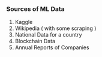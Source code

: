 
### Sources of ML Data 

1. Kaggle 
2. Wikipedia ( with some scraping ) 
3. National Data for a country 
4. Blockchain Data 
5. Annual Reports of Companies 

